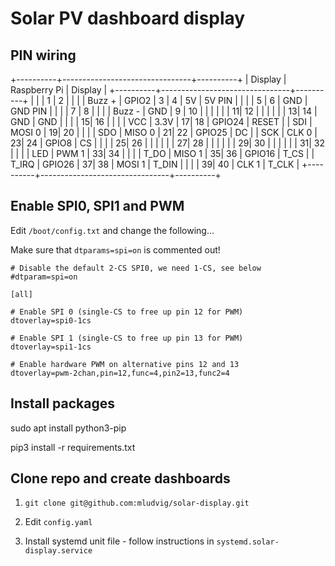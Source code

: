 # Solar PV dashboard display

## PIN wiring

+----------+--------------------------------+----------+
| Display  |         Raspberry Pi           | Display  |
+----------+--------------------------------+----------+
|          |           | 1 | 2  |           |          |
|  Buzz +  |   GPIO2   | 3 | 4  |   5V      |  5V PIN  |
|          |           | 5 | 6  |   GND     |  GND PIN |
|          |           | 7 | 8  |           |          |
|  Buzz -  |   GND     | 9 | 10 |           |          |
|          |           | 11| 12 |           |          |
|          |           | 13| 14 |   GND     |  GND     |
|          |           | 15| 16 |           |          |
|  VCC     |   3.3V    | 17| 18 |   GPIO24  |  RESET   |
|  SDI     |   MOSI 0  | 19| 20 |           |          |
|  SDO     |   MISO 0  | 21| 22 |   GPIO25  |  DC      |
|  SCK     |   CLK 0   | 23| 24 |   GPIO8   |  CS      |
|          |           | 25| 26 |           |          |
|          |           | 27| 28 |           |          |
|          |           | 29| 30 |           |          |
|          |           | 31| 32 |           |          |
|  LED     |   PWM 1   | 33| 34 |           |          |
|  T_DO    |   MISO 1  | 35| 36 |   GPIO16  |  T_CS    |
|  T_IRQ   |   GPIO26  | 37| 38 |   MOSI 1  |  T_DIN   |
|          |           | 39| 40 |   CLK 1   |  T_CLK   |
+----------+--------------------------------+----------+


## Enable SPI0, SPI1 and PWM

Edit `/boot/config.txt` and change the following...

Make sure that `dtparams=spi=on` is commented out!

```
# Disable the default 2-CS SPI0, we need 1-CS, see below
#dtparam=spi=on
```

```
[all]

# Enable SPI 0 (single-CS to free up pin 12 for PWM)
dtoverlay=spi0-1cs

# Enable SPI 1 (single-CS to free up pin 13 for PWM)
dtoverlay=spi1-1cs

# Enable hardware PWM on alternative pins 12 and 13
dtoverlay=pwm-2chan,pin=12,func=4,pin2=13,func2=4

```


## Install packages

sudo apt install python3-pip

pip3 install -r requirements.txt


## Clone repo and create dashboards

1. `git clone git@github.com:mludvig/solar-display.git`

2. Edit `config.yaml`

3. Install systemd unit file - follow instructions in `systemd.solar-display.service`

